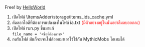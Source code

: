 Free! by <a href="https://www.facebook.com/HelloWorldCH">HelloWorld</a>


1. เปิดไฟล์ \ItemsAdder\storage\items_ids_cache.yml
2. คัดลอกไอดีที่ต้องการแปลงลงในไฟล์ ia.txt <color style="color:red">(มีตัวอย่างอยู่ในนั่นอย่าลืมลบออกละ)</color>
3. เปิดไฟล์ run.py ขึ้นมาแก้ <br>
    `file_name = '<ชื่อที่ต้องการ>'`
4. กดรันไฟล์ มันก็จะเจนไฟล์ออกมาเอาไว้ใช้กับ MythicMobs ไอเทมได้
